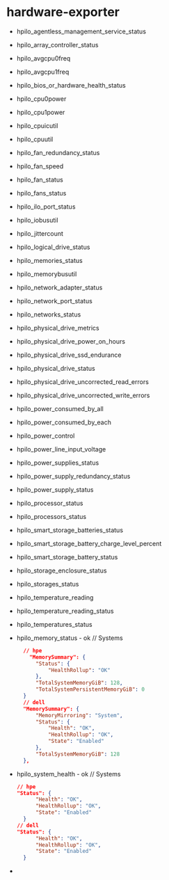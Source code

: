 # hardware-exporter
- hpilo_agentless_management_service_status
- hpilo_array_controller_status
- hpilo_avgcpu0freq
- hpilo_avgcpu1freq
- hpilo_bios_or_hardware_health_status
- hpilo_cpu0power
- hpilo_cpu1power
- hpilo_cpuicutil
- hpilo_cpuutil
- hpilo_fan_redundancy_status
- hpilo_fan_speed
- hpilo_fan_status
- hpilo_fans_status
- hpilo_ilo_port_status
- hpilo_iobusutil
- hpilo_jittercount
- hpilo_logical_drive_status
- hpilo_memories_status
- hpilo_memorybusutil
- hpilo_network_adapter_status
- hpilo_network_port_status
- hpilo_networks_status
- hpilo_physical_drive_metrics
- hpilo_physical_drive_power_on_hours
- hpilo_physical_drive_ssd_endurance
- hpilo_physical_drive_status
- hpilo_physical_drive_uncorrected_read_errors
- hpilo_physical_drive_uncorrected_write_errors
- hpilo_power_consumed_by_all
- hpilo_power_consumed_by_each
- hpilo_power_control
- hpilo_power_line_input_voltage
- hpilo_power_supplies_status
- hpilo_power_supply_redundancy_status
- hpilo_power_supply_status
- hpilo_processor_status
- hpilo_processors_status
- hpilo_smart_storage_batteries_status
- hpilo_smart_storage_battery_charge_level_percent
- hpilo_smart_storage_battery_status
- hpilo_storage_enclosure_status
- hpilo_storages_status
- hpilo_temperature_reading
- hpilo_temperature_reading_status
- hpilo_temperatures_status

- hpilo_memory_status - ok // Systems
  ```json
    // hpe
      "MemorySummary": {
        "Status": {
            "HealthRollup": "OK"
        },
        "TotalSystemMemoryGiB": 128,
        "TotalSystemPersistentMemoryGiB": 0
    }
    // dell
    "MemorySummary": {
        "MemoryMirroring": "System",
        "Status": {
            "Health": "OK",
            "HealthRollup": "OK",
            "State": "Enabled"
        },
        "TotalSystemMemoryGiB": 128
    },
  ```
- hpilo_system_health - ok // Systems
  ```json
  // hpe
  "Status": {
        "Health": "OK",
        "HealthRollup": "OK",
        "State": "Enabled"
    }
  // dell
  "Status": {
        "Health": "OK",
        "HealthRollup": "OK",
        "State": "Enabled"
    }
  ```
-
